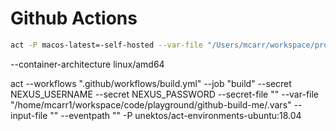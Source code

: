 # Github Actions


```bash
act -P macos-latest=-self-hosted --var-file "/Users/mcarr/workspace/projects/openipc/code/openipc-configurator/.vars" 
```



--container-architecture linux/amd64


act --workflows ".github/workflows/build.yml" --job "build" --secret NEXUS_USERNAME --secret NEXUS_PASSWORD --secret-file "" --var-file "/home/mcarr1/workspace/code/playground/github-build-me/.vars" --input-file "" --eventpath "" -P unektos/act-environments-ubuntu:18.04
